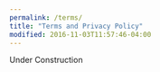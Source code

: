 ```yaml
---
permalink: /terms/
title: "Terms and Privacy Policy"
modified: 2016-11-03T11:57:46-04:00
---
```

Under Construction

